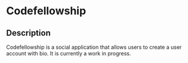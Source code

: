 # Codefellowship

## Description

Codefellowship is a social application that allows users to create a user account with bio. It is currently a work in progress. 